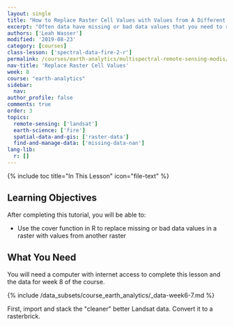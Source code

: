 ```yaml
---
layout: single
title: "How to Replace Raster Cell Values with Values from A Different Raster Data Set in R"
excerpt: "Often data have missing or bad data values that you need to replace. Learn how to replace missing or bad data values in a raster, with values from another raster in the same pixel location using the cover function in R."
authors: ['Leah Wasser']
modified: '2019-08-23'
category: [courses]
class-lesson: ['spectral-data-fire-2-r']
permalink: /courses/earth-analytics/multispectral-remote-sensing-modis/replace-raster-cell-values-in-remote-sensing-images-in-r/
nav-title: 'Replace Raster Cell Values'
week: 8
course: "earth-analytics"
sidebar:
  nav:
author_profile: false
comments: true
order: 3
topics:
  remote-sensing: ['landsat']
  earth-science: ['fire']
  spatial-data-and-gis: ['raster-data']
  find-and-manage-data: ['missing-data-nan']
lang-lib:
  r: []
---
```



{% include toc title="In This Lesson" icon="file-text" %}

<div class='notice--success' markdown="1">

## <i class="fa fa-graduation-cap" aria-hidden="true"></i> Learning Objectives

After completing this tutorial, you will be able to:

* Use the cover function in R to replace missing or bad data values in a raster with values from another raster

## <i class="fa fa-check-square-o fa-2" aria-hidden="true"></i> What You Need

You will need a computer with internet access to complete this lesson and the
data for week 8 of the course.

{% include /data_subsets/course_earth_analytics/_data-week6-7.md %}

</div>


First, import and stack the "cleaner" better Landsat data.
Convert it to a rasterbrick.



















